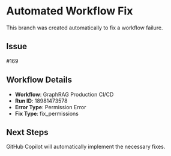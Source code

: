 # Automated Workflow Fix

This branch was created automatically to fix a workflow failure.

## Issue

#169

## Workflow Details

- **Workflow**: GraphRAG Production CI/CD
- **Run ID**: 18981473578
- **Error Type**: Permission Error
- **Fix Type**: fix_permissions

## Next Steps

GitHub Copilot will automatically implement the necessary fixes.
